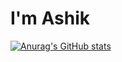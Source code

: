 # I'm Ashik

[![Anurag's GitHub stats](https://github-readme-stats.vercel.app/api?username=ashikurrahman789)](https://github.com/anuraghazra/github-readme-stats)
